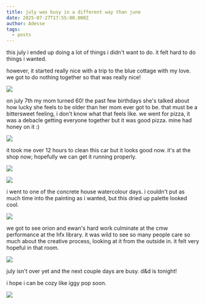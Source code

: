 ```yaml
---
title: july was busy in a different way than june
date: 2025-07-27T17:55:00.000Z
author: Adesse
tags:
  - posts
---
```

this july i ended up doing a lot of things i didn't want to do. it felt hard to do things i wanted. 

however, it started really nice with a trip to the blue cottage with my love. we got to do nothing together so that was really nice!

![](/img/img_3391.jpg)

on july 7th my mom turned 60! the past few birthdays she's talked about how lucky she feels to be older than her mom ever got to be. that must be a bittersweet feeling, i don't know what that feels like. we went for pizza, it was a debacle getting everyone together but it was good pizza. mine had honey on it :) 

![](/img/img_3461.jpg)

it took me over 12 hours to clean this car but it looks good now. it's at the shop now; hopefully we can get it running properly.

![](/img/img_3529.jpg)

![](/img/img_3547.jpg)

i went to one of the concrete house watercolour days. i couldn't put as much time into the painting as i wanted, but this dried up palette looked cool.

![](/img/img_3478.jpg)

we got to see orion and ewan's hard work culminate at the cmw performance at the hfx library. it was wild to see so many people care so much about the creative process, looking at it from the outside in. it felt very hopeful in that room.

![](/img/img_3584.jpg)

july isn't over yet and the next couple days are busy. d&d is tonight! 

i hope i can be cozy like iggy pop soon.

![](/img/img_3663.jpg)
